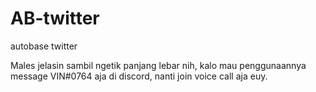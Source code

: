 # AB-twitter
autobase twitter

Males jelasin sambil ngetik panjang lebar nih, kalo mau penggunaannya message VIN#0764 aja di discord, nanti join voice call aja euy.
